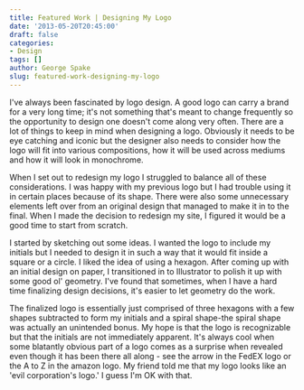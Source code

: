 ```yaml
---
title: Featured Work | Designing My Logo
date: '2013-05-20T20:45:00'
draft: false
categories:
- Design
tags: []
author: George Spake
slug: featured-work-designing-my-logo
---
```


I've always been fascinated by logo design. A good logo can carry a brand for
a very long time; it's not something that's meant to change frequently so the
opportunity to design one doesn't come along very often. There are a lot of
things to keep in mind when designing a logo. Obviously it needs to be eye
catching and iconic but the designer also needs to consider how the logo will
fit into various compositions, how it will be used across mediums and how it
will look in monochrome.
<!--more-->
When I set out to redesign my logo I struggled to balance all of these
considerations. I was happy with my previous logo but I had trouble using it
in certain places because of its shape. There were also some unnecessary
elements left over from an original design that managed to make it in to the
final. When I made the decision to redesign my site, I figured it would be a
good time to start from scratch.

I started by sketching out some ideas. I wanted the logo to include my
initials but I needed to design it in such a way that it would fit inside a
square or a circle. I liked the idea of using a hexagon. After coming up with
an initial design on paper, I transitioned in to Illustrator to polish it up
with some good ol' geometry. I've found that sometimes, when I have a hard
time finalizing design decisions, it's easier to let geometry do the work.

The finalized logo is essentially just comprised of three hexagons with a few
shapes subtracted to form my initials and a spiral shape-the spiral shape was
actually an unintended bonus. My hope is that the logo is recognizable but
that the initials are not immediately apparent. It's always cool when some
blatantly obvious part of a logo comes as a surprise when revealed even though
it has been there all along - see the arrow in the FedEX logo or the A to Z in
the amazon logo. My friend told me that my logo looks like an 'evil
corporation's logo.' I guess I'm OK with that.

